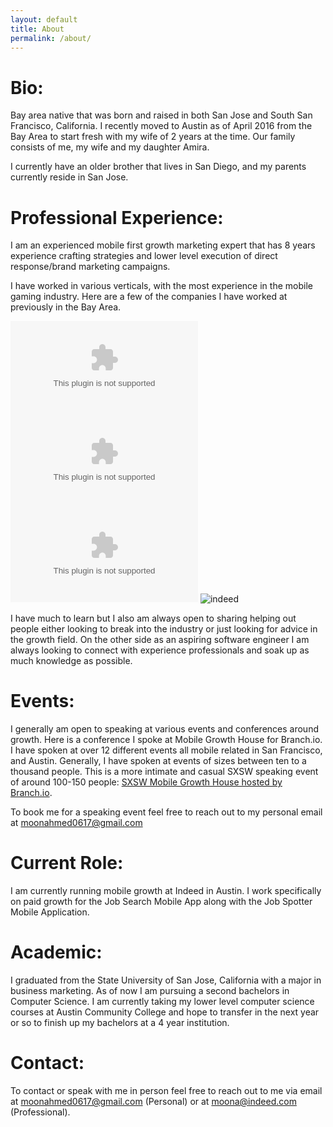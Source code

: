 ```yaml
---
layout: default
title: About
permalink: /about/
---
```


# Bio:

Bay area native that was born and raised in both San Jose and South San Francisco, California.
I recently moved to Austin as of April 2016 from the Bay Area to start fresh with my wife of
2 years at the time. Our family consists of me, my wife and my daughter Amira.

I currently have an older brother that lives in San Diego, and my parents currently reside in San Jose.

# Professional Experience:
I am an experienced mobile first growth marketing expert that has 8 years experience crafting
strategies and lower level execution of direct response/brand marketing campaigns.

I have worked in various verticals, with the most experience in the mobile gaming industry. Here are a few of
the companies I have worked at previously in the Bay Area.

![lyft](https://logo.clearbit.com/lyft.com?size=50)
![zynga](https://logo.clearbit.com/zynga.com?size=55)
![ea](https://logo.clearbit.com/ea.com?size=50)
![indeed](https://logo.clearbit.com/indeed.jobs?size=50)

I have much to learn but I also am always open to sharing helping out people either looking to break into the industry 
or just looking for advice in the growth field. On the other side as an aspiring software engineer I am always looking 
to connect with experience professionals and soak up as much knowledge as possible.

# Events:
I generally am open to speaking at various events and conferences around growth. Here is a conference I spoke at
Mobile Growth House for Branch.io. I have spoken at over 12 different events all mobile related in San Francisco, and Austin. 
Generally, I have spoken at events of sizes between ten to a thousand people. This is a more intimate and casual SXSW speaking event of
around 100-150 people: [SXSW Mobile Growth House hosted by Branch.io](https://www.youtube.com/watch?v=RyE8xtcJ0ME). 

To book me for a speaking event feel free to reach out to my personal email at moonahmed0617@gmail.com


# Current Role:
I am currently running mobile growth at Indeed in Austin. I work specifically on paid growth
for the Job Search Mobile App along with the Job Spotter Mobile Application.

# Academic:
I graduated from the State University of San Jose, California with a major in business marketing. As of now
I am pursuing a second bachelors in Computer Science. I am currently taking my lower level computer science
courses at Austin Community College and hope to transfer in the next year or so to finish up my bachelors
at a 4 year institution.

# Contact: 
To contact or speak with me in person feel free to reach out to me via email at moonahmed0617@gmail.com (Personal)
or at moona@indeed.com (Professional). 
